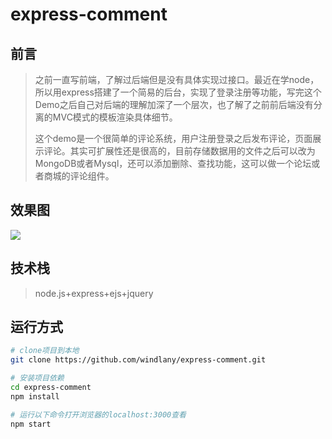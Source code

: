 # express-comment
## 前言

> 之前一直写前端，了解过后端但是没有具体实现过接口。最近在学node，所以用express搭建了一个简易的后台，实现了登录注册等功能，写完这个Demo之后自己对后端的理解加深了一个层次，也了解了之前前后端没有分离的MVC模式的模板渲染具体细节。
> 
> 这个demo是一个很简单的评论系统，用户注册登录之后发布评论，页面展示评论。其实可扩展性还是很高的，目前存储数据用的文件之后可以改为MongoDB或者Mysql，还可以添加删除、查找功能，这可以做一个论坛或者商城的评论组件。

## 效果图

![](https://github.com/windlany/express-comment/blob/master/public/images/GIF.gif)

## 技术栈

> node.js+express+ejs+jquery

## 运行方式
``` bash
# clone项目到本地
git clone https://github.com/windlany/express-comment.git 

# 安装项目依赖
cd express-comment
npm install 

# 运行以下命令打开浏览器的localhost:3000查看
npm start
```
